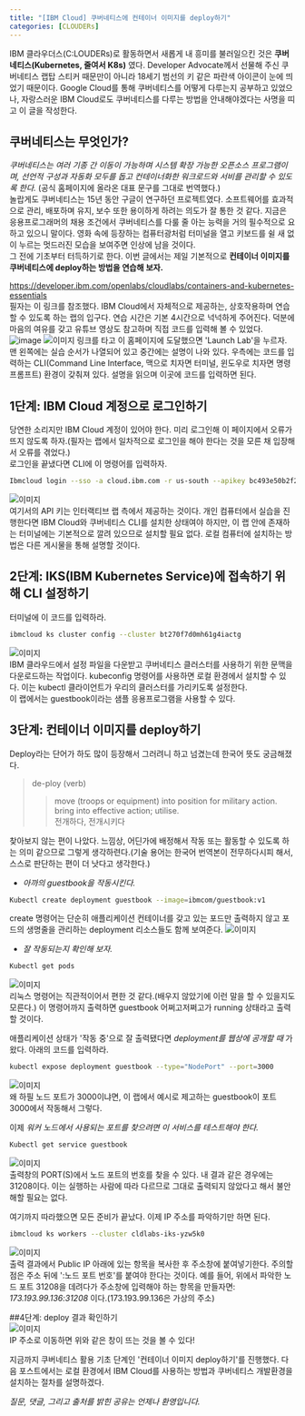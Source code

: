 ```yaml
---
title: "[IBM Cloud] 쿠버네티스에 컨테이너 이미지를 deploy하기"
categories: [CLOUDERs]
---
```


IBM 클라우더스(C:LOUDERs)로 활동하면서 새롭게 내 흥미를 불러일으킨 것은 __쿠버네티스(Kubernetes, 줄여서 K8s)__ 였다. Developer Advocate께서 선물해 주신 쿠버네티스 랩탑 스티커 때문만이 아니라 18세기 범선의 키 같은 파란색 아이콘이 눈에 띄었기 때문이다. Google Cloud를 통해 쿠버네티스를 어떻게 다루는지 공부하고 있었으나, 자랑스러운 IBM Cloud로도 쿠버네티스를 다루는 방법을 안내해야겠다는 사명을 띠고 이 글을 작성한다.    

## 쿠버네티스는 무엇인가?  
*쿠버네티스는 여러 기종 간 이동이 가능하며 시스템 확장 가능한 오픈소스 프로그램이며, 선언적 구성과 자동화 모두를 돕고 컨테이너화한 워크로드와 서비를 관리할 수 있도록 한다.* (공식 홈페이지에 올라온 대표 문구를 그대로 번역했다.)  
놀랍게도 쿠버네티스는 15년 동안 구글이 연구하던 프로젝트였다. 소프트웨어를 효과적으로 관리, 배포하며 유지, 보수 또한 용이하게 하려는 의도가 잘 통한 것 같다. 지금은 응용프로그래머의 채용 조건에서 쿠버네티스를 다룰 줄 아는 능력을 거의 필수적으로 요하고 있으니 말이다. 영화 속에 등장하는 컴퓨터광처럼 터미널을 열고 키보드를 쉴 새 없이 누르는 멋드러진 모습을 보여주면 인상에 남을 것이다.  
그 전에 기초부터 터득하기로 한다. 이번 글에서는 제일 기본적으로 __컨테이너 이미지를 쿠버네티스에 deploy하는 방법을 연습해 보자.__    

<https://developer.ibm.com/openlabs/cloudlabs/containers-and-kubernetes-essentials>  
필자는 이 링크를 참조했다. IBM Cloud에서 자체적으로 제공하는, 상호작용하며 연습할 수 있도록 하는 랩의 입구다. 연습 시간은 기본 4시간으로 넉넉하게 주어진다. 덕분에 마음의 여유를 갖고 유튜브 영상도 참고하며 직접 코드를 입력해 볼 수 있었다.  
![image](https://user-images.githubusercontent.com/50163676/91160115-fafca180-e703-11ea-8c29-906b8aa4d786.png "인터랙티브 랩 입구") 
![이미지](https://user-images.githubusercontent.com/50163676/91160174-09e35400-e704-11ea-9e84-eae9ec849fcd.png "랩 시작 환경") 
링크를 타고 이 홈페이지에 도달했으면 'Launch Lab'을 누르자.   
맨 왼쪽에는 실습 순서가 나열되어 있고 중간에는 설명이 나와 있다. 우측에는 코드를 입력하는 CLI(Command Line Interface, 맥으로 치자면 터미널, 윈도우로 치자면 명령 프롬프트) 환경이 갖춰져 있다. 설명을 읽으며 이곳에 코드를 입력하면 된다.    

## 1단계: IBM Cloud 계정으로 로그인하기  
당연한 소리지만 IBM Cloud 계정이 있어야 한다. 미리 로그인해 이 페이지에서 오류가 뜨지 않도록 하자.(필자는 랩에서 일차적으로 로그인을 해야 한다는 것을 모른 채 입장해서 오류를 겪었다.)  
로그인을 끝냈다면 CLI에 이 명령어를 입력하자.   
``` bash
Ibmcloud login --sso -a cloud.ibm.com -r us-south --apikey bc493e50b2f206dc0b4ada2dc5b61328
```
![이미지](https://user-images.githubusercontent.com/50163676/91159962-c852a900-e703-11ea-8275-8c16008a03cc.png "클라우드 로그인 결과창")  
여기서의 API 키는 인터랙티브 랩 측에서 제공하는 것이다. 개인 컴퓨터에서 실습을 진행한다면 IBM Cloud와 쿠버네티스 CLI를 설치한 상태여야 하지만, 이 랩 안에 존재하는 터미널에는 기본적으로 깔려 있으므로 설치할 필요 없다. 로컬 컴퓨터에 설치하는 방법은 다른 게시물을 통해 설명할 것이다.    

## 2단계: IKS(IBM Kubernetes Service)에 접속하기 위해 CLI 설정하기  
터미널에 이 코드를 입력하라.  
``` bash
ibmcloud ks cluster config --cluster bt270f7d0mh61g4iactg
```
![이미지](https://user-images.githubusercontent.com/50163676/91159990-d0aae400-e703-11ea-9d6b-7a1b4e97c7d7.png "쿠버네티스 개발환경 설정하기")  
IBM 클라우드에서 설정 파일을 다운받고 쿠버네티스 클러스터를 사용하기 위한 문맥을 다운로드하는 작업이다. kubeconfig 명령어를 사용하면 로컬 환경에서 설치할 수 있다. 이는 kubectl 클라이언트가 우리의 클러스터를 가리키도록 설정한다.  
이 랩에서는 guestbook이라는 샘플 응용프로그램을 사용할 수 있다.    

## 3단계: 컨테이너 이미지를 deploy하기  
Deploy라는 단어가 하도 많이 등장해서 그러려니 하고 넘겼는데 한국어 뜻도 궁금해졌다.  
>de-ploy (verb)  
>> move (troops or equipment) into position for military action.  
>> bring into effective action; utilise.  
>> 전개하다, 전개시키다    

찾아보지 않는 편이 나았다. 느낌상, 어딘가에 배정해서 작동 또는 활동할 수 있도록 하는 의미 같으므로 그렇게 생각하련다.(기술 용어는 한국어 번역본이 전무하다시피 해서, 스스로 판단하는 편이 더 낫다고 생각한다.)    

+ *아까의 guestbook을 작동시킨다.*    
``` bash
Kubectl create deployment guestbook --image=ibmcom/guestbook:v1
```
create 명령어는 단순히 애플리케이션 컨테이너를 갖고 있는 포드만 출력하지 않고 포드의 생명줄을 관리하는 deployment 리소스들도 함께 보여준다.
![이미지](https://user-images.githubusercontent.com/50163676/91160018-da344c00-e703-11ea-8511-aecdaee3d651.png "게스트북 작동!")    
 
+ *잘 작동되는지 확인해 보자.*
``` bash
Kubectl get pods
```
![이미지](https://user-images.githubusercontent.com/50163676/91160023-ddc7d300-e703-11ea-9e87-d386f3cd6d03.png "예시 애플리케이션 작동시키기")  
리눅스 명령어는 직관적이어서 편한 것 같다.(배우지 않았기에 이런 말을 할 수 있을지도 모른다.) 이 명령어까지 출력하면 guestbook 어쩌고저쩌고가 running 상태라고 출력할 것이다.    

애플리케이션 상태가 '작동 중'으로 잘 출력됐다면 *deployment를 웹상에 공개할 때* 가 왔다. 아래의 코드를 입력하라.  
``` bash
kubectl expose deployment guestbook --type="NodePort" --port=3000
```
![이미지](https://user-images.githubusercontent.com/50163676/91160035-e15b5a00-e703-11ea-828b-f359444bc291.png "만천하에 공개하기")  
왜 하필 노드 포트가 3000이냐면, 이 랩에서 예시로 제고하는 guestbook이 포트 3000에서 작동해서 그렇다.  

이제 *워커 노드에서 사용되는 포트를 찾으려면 이 서비스를 테스트해야 한다.*  
``` bash
Kubectl get service guestbook
```
![이미지](https://user-images.githubusercontent.com/50163676/91160041-e3bdb400-e703-11ea-9498-06c33a3cf232.png "노드 포트 번호 찾기")  
출력창의 PORT(S)에서 노드 포트의 번호를 찾을 수 있다. 내 결과 같은 경우에는 31208이다. 이는 실행하는 사람에 따라 다르므로 그대로 출력되지 않았다고 해서 불안해할 필요는 없다.    

여기까지 따라했으면 모든 준비가 끝났다. 이제 IP 주소를 파악하기만 하면 된다.  
``` bash
ibmcloud ks workers --cluster cldlabs-iks-yzw5k0
```
![이미지](https://user-images.githubusercontent.com/50163676/91160054-e6200e00-e703-11ea-8c49-1856604096e7.png "IP주소 찾기")  
출력 결과에서 Public IP 아래에 있는 항목을 복사한 후 주소창에 붙여넣기한다. 주의할 점은 주소 뒤에 ':노드 포트 번호'를 붙여야 한다는 것이다. 예를 들어, 위에서 파악한 노드 포트 31208을 데려다가 주소창에 입력해야 하는 항목을 만들자면:  
*173.193.99.136:31208* 이다.(173.193.99.136은 가상의 주소)   

##4단계: deploy 결과 확인하기  
![이미지](https://user-images.githubusercontent.com/50163676/91160062-e8826800-e703-11ea-9cb7-646cf4611503.png "최종 결과")  
IP 주소로 이동하면 위와 같은 창이 뜨는 것을 볼 수 있다!    

지금까지 쿠버네티스 활용 기초 단계인 '컨테이너 이미지 deploy하기'를 진행했다. 다음 포스트에서는 로컬 환경에서 IBM Cloud를 사용하는 방법과 쿠버네티스 개발환경을 설치하는 절차를 설명하겠다.  

*질문, 댓글, 그리고 출처를 밝힌 공유는 언제나 환영입니다.*  
